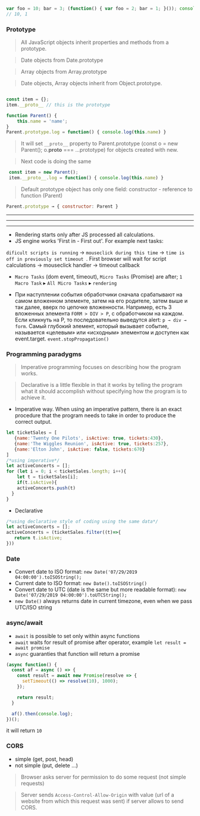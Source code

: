 ```js
var foo = 10; bar = 3; (function() { var foo = 2; bar = 1; }()); console.info(foo, bar);
// 10, 1
```

### Prototype

> All JavaScript objects inherit properties and methods from a prototype.

> Date objects from Date.prototype

> Array objects from Array.prototype

> Date objects, Array objects inherit from Object.prototype.

```js

const item = {};
item.__proto__ // this is the prototype

```
```js
function Parent() {
    this.name = 'name';
}
Parent.prototype.log = function() { console.log(this.name) }
```
> It will set `__proto__` property to Parent.prototype (const o = new Parent(); o.__proto__ === ...prototype) for objects created with new.

> Next code is doing the same
```js
 const item = new Parent();
 item.__proto__.log = function() { console.log(this.name) }
```
> Default prototype object has only one field: constructor - reference to function (Parent)
```js
Parent.prototype → { constructor: Parent }
```
---
---
---
- Rendering starts only after JS processed all calculations.
- JS engine works 'First in - First out'. For example next tasks: 

`dificult scripts is running` → `mouseclick during this time` → `time is off in previously set timeout `. First browser will wait for script calculations → mouseclick handler → timeout callback

- `Macro Tasks` (dom event, timeout), `Micro Tasks` (Promise) are after;
`1 Macro Task` ▸ `All Micro Tasks` ▸ `rendering`

- При наступлении события обработчики сначала срабатывают на самом вложенном элементе, затем на его родителе, затем выше и так далее, вверх по цепочке вложенности. Например, есть 3 вложенных элемента `FORM > DIV > P`, с обработчиком на каждом. Если кликнуть на P, то последовательно выведутся alert: `p → div → form`. Самый глубокий элемент, который вызывает событие, называется «целевым» или «исходным» элементом и доступен как event.target. `event.stopPropagation()`

### Programming paradygms
>Imperative programming focuses on describing how the program works.

>Declarative is a little flexible in that it works by telling the program what it should accomplish without specifying how the program is to achieve it.
- Imperative way. When using an imperative pattern, there is an exact procedure that the program needs to take in order to produce the correct output. 
```js
let ticketSales = [
   {name:'Twenty One Pilots', isActive: true, tickets:430}, 
   {name:'The Wiggles Reunion', isActive: true, tickets:257},
   {name:'Elton John', isActive: false, tickets:670}
]
/*using imperative*/
let activeConcerts = [];
for (let i = 0; i < ticketSales.length; i++){
    let t = ticketSales[i]; 
    if(t.isActive){ 
    activeConcerts.push(t)
  }
}
```
- Declarative
```js
/*using declarative style of coding using the same data*/
let activeConcerts = [];
activeConcerts = (ticketSales.filter((t)=>{
   return t.isActive;
}))
```

### Date
- Convert date to ISO format: `new Date('07/29/2019 04:00:00').toISOString();`
- Current date to ISO format: `new Date().toISOString()`
- Convert date to UTC (date is the same but more readable format): `new Date('07/29/2019 04:00:00').toUTCString();`
- `new Date()` always returns date in current timezone, even when we pass UTC/ISO string

### async/await
- `await` is possible to set only within async functions
- `await` waits for result of promise after operator, example `let result = await promise`
- `async` guaranties that function will return a promise

```js
(async function() {
  const af = async () => {
    const result = await new Promise(resolve => {
      setTimeout(() => resolve(10), 1000);
    });

    return result;
  }

  af().then(console.log);
})();
```
it will return `10`

### CORS
- simple (get, post, head)
- not simple (put, delete ...)

> Browser asks server for permission to do some request (not simple requests)

> Server sends `Access-Control-Allow-Origin` with value (url of a website from which this request was sent) if server allows to send CORS.


